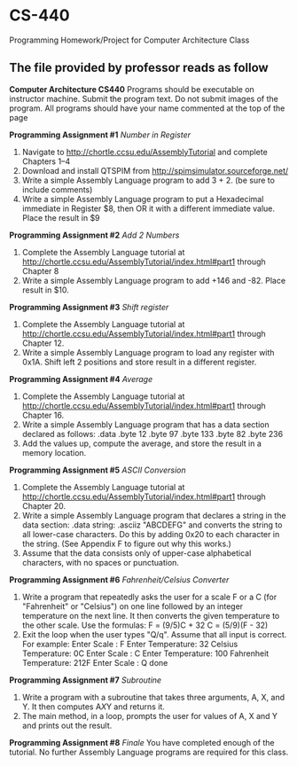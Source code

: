 # CS-440
Programming Homework/Project for Computer Architecture Class

## The file provided by professor reads as follow ##


**Computer Architecture CS440**
Programs should be executable on instructor machine.
Submit the program text. Do not submit images of the program.
All programs should have your name commented at the top of the page


**Programming Assignment #1**
*Number in Register*
1. Navigate to http://chortle.ccsu.edu/AssemblyTutorial and complete Chapters 1–4
2. Download and install QTSPIM from http://spimsimulator.sourceforge.net/
3. Write a simple Assembly Language program to add 3 + 2. (be sure to include
comments)
4. Write a simple Assembly Language program to put a Hexadecimal immediate in
Register $8, then OR it with a different immediate value. Place the result in $9


**Programming Assignment #2**
*Add 2 Numbers*
1. Complete the Assembly Language tutorial at
http://chortle.ccsu.edu/AssemblyTutorial/index.html#part1 through Chapter 8
2. Write a simple Assembly Language program to add +146 and -82. Place result
in $10.


**Programming Assignment #3**
*Shift register*
1. Complete the Assembly Language tutorial at
http://chortle.ccsu.edu/AssemblyTutorial/index.html#part1 through Chapter 12.
2. Write a simple Assembly Language program to load any register with 0x1A. Shift
left 2 positions and store result in a different register.


**Programming Assignment #4**
*Average*
1. Complete the Assembly Language tutorial at
http://chortle.ccsu.edu/AssemblyTutorial/index.html#part1 through Chapter 16.
2. Write a simple Assembly Language program that has a data section
declared as follows:
.data
.byte 12
.byte 97
.byte 133
.byte 82
.byte 236
3. Add the values up, compute the average, and store the result in a
memory location.


**Programming Assignment #5**
*ASCII Conversion*
1. Complete the Assembly Language tutorial at
http://chortle.ccsu.edu/AssemblyTutorial/index.html#part1 through Chapter 20.
2. Write a simple Assembly Language program that declares a string in the
data section:
.data
string: .asciiz "ABCDEFG"
and converts the string to all lower-case characters. Do this by adding
0x20 to each character in the string. (See Appendix F to figure out why
this works.)
4. Assume that the data consists only of upper-case alphabetical
characters, with no spaces or punctuation.


**Programming Assignment #6**
*Fahrenheit/Celsius Converter*
1. Write a program that repeatedly asks the user for a scale F or a C (for
"Fahrenheit" or "Celsius") on one line followed by an integer
temperature on the next line. It then converts the given temperature to
the other scale. Use the formulas:
F = (9/5)C + 32
C = (5/9)(F - 32)
2. Exit the loop when the user types "Q/q". Assume that all input is correct.
For example:
Enter Scale : F
Enter Temperature: 32
Celsius Temperature: 0C
Enter Scale : C
Enter Temperature: 100
Fahrenheit Temperature: 212F
Enter Scale : Q
done


**Programming Assignment #7**
*Subroutine*
1. Write a program with a subroutine that takes three arguments, A, X, and
Y. It then computes A*X*Y and returns it.
2. The main method, in a loop, prompts the user for values of A, X and Y
and prints out the result.


**Programming Assignment #8**
*Finale*
You have completed enough of the tutorial. No further Assembly Language
programs are required for this class.
